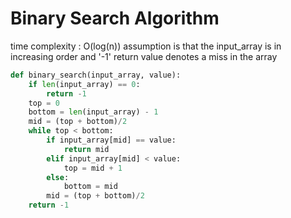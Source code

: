 # Binary Search Algorithm
time complexity : O(log(n))
assumption is that the input_array is in increasing order and '-1' return value denotes a miss in the array
```python
def binary_search(input_array, value):
    if len(input_array) == 0:
        return -1
    top = 0
    bottom = len(input_array) - 1
    mid = (top + bottom)/2
    while top < bottom:
        if input_array[mid] == value:
            return mid
        elif input_array[mid] < value:
            top = mid + 1
        else:
            bottom = mid
        mid = (top + bottom)/2
    return -1
```
